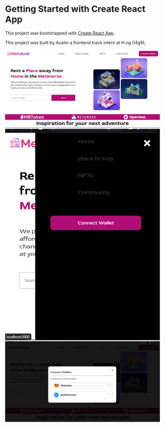 # Getting Started with Create React App

This project was bootstrapped with [Create React App](https://github.com/facebook/create-react-app).


This project was built by Austin a frontend track intern at H.ng (I4g9),

![](./src/screenshots/Screenshot%202022-11-15%20114443.png)
![](./src/screenshots/Screenshot%202022-11-15%20114754.png)
![](./src/screenshots/Screenshot%20modal.png)

